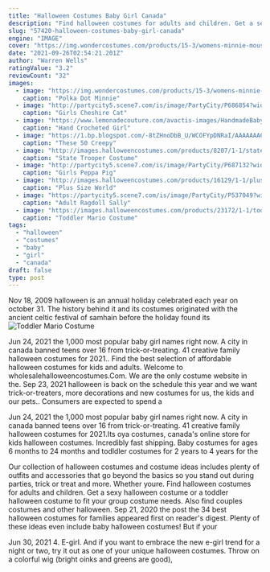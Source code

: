 ```yaml
---
title: "Halloween Costumes Baby Girl Canada"
description: "Find halloween costumes for adults and children. Get a sexy halloween costume or a toddler halloween costume to fit your group costume needs. Also find couples costumes and other halloween"
slug: "57420-halloween-costumes-baby-girl-canada"
engine: "IMAGE"
cover: "https://img.wondercostumes.com/products/15-3/womens-minnie-mouse-pink-glam-costume.jpg"
date: "2021-09-26T02:54:21.201Z"
author: "Warren Wells"
ratingValue: "3.2"
reviewCount: "32"
images:
  - image: "https://img.wondercostumes.com/products/15-3/womens-minnie-mouse-pink-glam-costume.jpg"
    caption: "Polka Dot Minnie"
  - image: "http://partycity5.scene7.com/is/image/PartyCity/P686854?wid=400"
    caption: "Girls Cheshire Cat"
  - image: "https://www.lemonadecouture.com/avactis-images/HandmadeBabyFlowerHat_1.jpg"
    caption: "Hand Crocheted Girl"
  - image: "https://1.bp.blogspot.com/-8tZHnoDbB_U/WCOFYpDNRaI/AAAAAAACchA/7WpsGab8spcOZEgIxcRLU_WS9UvOU1IFQCLcB/s1600/vintage-creepy-photos-8.jpg"
    caption: "These 50 Creepy"
  - image: "http://images.halloweencostumes.com/products/8207/1-1/state-trooper-costume.jpg"
    caption: "State Trooper Costume"
  - image: "http://partycity5.scene7.com/is/image/PartyCity/P687132?wid=400"
    caption: "Girls Peppa Pig"
  - image: "http://images.halloweencostumes.com/products/16129/1-1/plus-size-world-traveler-costume.jpg"
    caption: "Plus Size World"
  - image: "https://partycity5.scene7.com/is/image/PartyCity/P537049?wid=400"
    caption: "Adult Ragdoll Sally"
  - image: "https://images.halloweencostumes.com/products/23172/1-1/toddler-mario-costume.jpg"
    caption: "Toddler Mario Costume"
tags:
  - "halloween"
  - "costumes"
  - "baby"
  - "girl"
  - "canada"
draft: false
type: post
---
```


Nov 18, 2009 halloween is an annual holiday celebrated each year on october 31. The history behind it and its costumes originated with the ancient celtic festival of samhain before the holiday found its
![Toddler Mario Costume](https://images.halloweencostumes.com/products/23172/1-1/toddler-mario-costume.jpg "Toddler Mario Costume")

Jun 24, 2021 the 1,000 most popular baby girl names right now.  A city in canada banned teens over 16 from trick-or-treating. 41 creative family halloween costumes for 2021.. Find the best selection of affordable halloween costumes for kids and adults. Welcome to wholesalehalloweencostumes.Com. We are the only costume website in the. Sep 23, 2021 halloween is back on the schedule this year and we want trick-or-treaters, more decorations and new costumes  for us, the kids and our pets.. Consumers are expected to spend a
<!--inArticleAds-->

<!--galleryOne-->

Jun 24, 2021 the 1,000 most popular baby girl names right now.  A city in canada banned teens over 16 from trick-or-treating. 41 creative family halloween costumes for 2021.Its oya costumes, canada's online store for kids halloween costumes. Incredibly fast shipping.  Baby costumes for ages 6 months to 24 months and todldler costumes for 2 years to 4 years for the
<!--inArticleAds-->

<!--galleryTwo-->

Our collection of halloween costumes and costume ideas includes plenty of outfits and accessories that go beyond the basics so you stand out during parties, trick or treat and more. Whether youre. Find halloween costumes for adults and children. Get a sexy halloween costume or a toddler halloween costume to fit your group costume needs. Also find couples costumes and other halloween. Sep 21, 2020 the post the 34 best halloween costumes for families appeared first on reader's digest.  Plenty of these ideas even include baby halloween costumes! But if your
<!--galleryThree-->

Jun 30, 2021 4. E-girl. And if you want to embrace the new e-girl trend for a night or two, try it out as one of your unique halloween costumes. Throw on a colorful wig (bright oinks and greens are good),